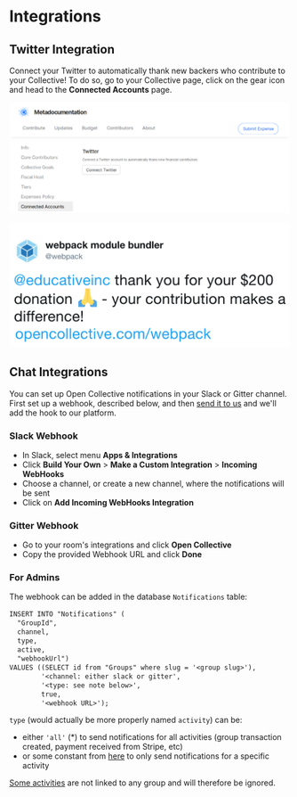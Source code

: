 # Integrations

## Twitter Integration

Connect your Twitter to automatically thank new backers who contribute to your Collective! To do so, go to your Collective page, click on the gear icon and head to the **Connected Accounts** page.

![](../.gitbook/assets/collectives_integrations_connected-accounts.png)

![](../.gitbook/assets/connect-twitter.png)

## Chat Integrations

You can set up Open Collective notifications in your Slack or Gitter channel. First set up a webhook, described below, and then [send it to us](mailto:ops@opencollective.com?subject=slack%20integration) and we'll add the hook to our platform.

### Slack Webhook

* In Slack, select menu **Apps & Integrations**
* Click **Build Your Own** &gt; **Make a Custom Integration** &gt; **Incoming WebHooks**
* Choose a channel, or create a new channel, where the notifications will be sent
* Click on **Add Incoming WebHooks Integration**

### **Gitter Webhook**

* Go to your room's integrations and click **Open Collective**
* Copy the provided Webhook URL and click **Done**

### For Admins

The webhook can be added in the database `Notifications` table:

```text
INSERT INTO "Notifications" (
  "GroupId",
  channel,
  type,
  active,
  "webhookUrl")
VALUES ((SELECT id from "Groups" where slug = '<group slug>'),
        '<channel: either slack or gitter',
        '<type: see note below>',
        true,
        '<webhook URL>');
```

`type` \(would actually be more properly named `activity`\) can be:

* either `'all'` \(\*\) to send notifications for all activities \(group transaction created, payment received from Stripe, etc\)
* or some constant from [here](https://github.com/OpenCollective/opencollective-api/blob/main/server/constants/activities.js) to only send notifications for a specific activity

[Some activities](https://github.com/OpenCollective/opencollective-api/blob/main/server/constants/activities.js#L6) are not linked to any group and will therefore be ignored.

